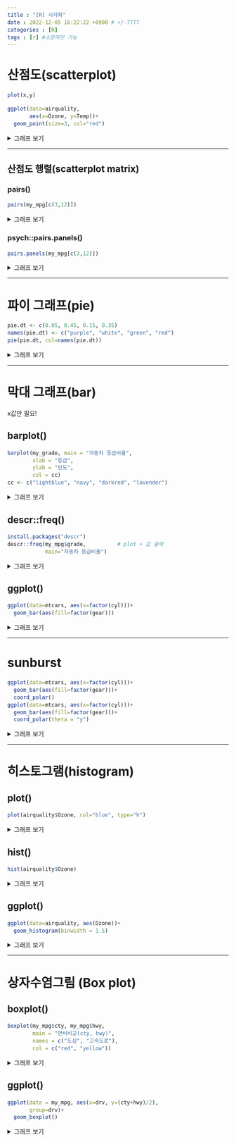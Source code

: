 ```yaml
---
title : "[R] 시각화"
date : 2022-12-05 16:22:22 +0900 # +/-TTTT
categories : [R]
tags : [r] #소문자만 가능
---
```


# **산점도(scatterplot)**
```r
plot(x,y)
```
```r
ggplot(data=airquality,
       aes(x=Ozone, y=Temp))+
  geom_point(size=3, col="red")
```
<details>
<summary>그래프 보기</summary>
<div markdown="1">
![산점도](/assets/img/r/산점도.png){: w="auto" h="auto" }
</div>
</details>

---

## 산점도 행렬(scatterplot matrix)
### pairs()
```r
pairs(my_mpg[c(3,12)])
```
<details>
<summary>그래프 보기</summary>
<div markdown="1">
![산점도1](/assets/img/r/산점도1.png){: w="auto" h="auto" }
</div>
</details>

### psych::pairs.panels()
```r
pairs.panels(my_mpg[c(3,12)])
```
<details>
<summary>그래프 보기</summary>
<div markdown="1">
![산점도2](/assets/img/r/산점도2.png){: w="auto" h="auto" }
숫자는 상관관계 계수 |0.4| 이상이면 유효한 값
</div>
</details>

---

# **파이 그래프(pie)**

```r
pie.dt <- c(0.05, 0.45, 0.15, 0.35)
names(pie.dt) <- c("purple", "white", "green", "red")
pie(pie.dt, col=names(pie.dt))
```
<details>
<summary>그래프 보기</summary>
<div markdown="1">
![파이](/assets/img/r/파이.png){: w="auto" h="auto" }
</div>
</details>

---

# **막대 그래프(bar)**
x값만 필요!
## barplot()
```r
barplot(my_grade, main = "자동차 등급비율",
        xlab = "등급",
        ylab = "빈도",
        col = cc)
cc <- c("lightblue", "navy", "darkred", "lavender")
```
<details>
<summary>그래프 보기</summary>
<div markdown="1">
![막대1](/assets/img/r/막대1.png){: w="auto" h="auto" }
</div>
</details>

## descr::freq()
```r
install.packages("descr")
descr::freq(my_mpg$grade,          # plot + 값 출력
            main="자동차 등급비율")
```

<details>
<summary>그래프 보기</summary>
<div markdown="1">
```console
> descr::freq(my_mpg$grade,  # plot + 값
+             main="자동차 등급비율")
my_mpg$grade 
       Frequency Percent
ex             4   1.709
good         109  46.581
normal        91  38.889
poor          30  12.821
Total        234 100.000
```
![막대](/assets/img/r/막대.png){: w="auto" h="auto" }
</div>
</details>

## ggplot()
```r
ggplot(data=mtcars, aes(x=factor(cyl)))+
  geom_bar(aes(fill=factor(gear)))
```
<details>
<summary>그래프 보기</summary>
<div markdown="1">
![막대2](/assets/img/r/막대2.png){: w="auto" h="auto" }
</div>
</details>

---

# **sunburst**
```r
ggplot(data=mtcars, aes(x=factor(cyl)))+
  geom_bar(aes(fill=factor(gear)))+
  coord_polar()
ggplot(data=mtcars, aes(x=factor(cyl)))+
  geom_bar(aes(fill=factor(gear)))+
  coord_polar(theta = "y")
```
<details>
<summary>그래프 보기</summary>
<div markdown="1">
![sun](/assets/img/r/sun.png){: w="auto" h="auto" }
![sun1](/assets/img/r/sun1.png){: w="auto" h="auto" }
</div>
</details>

---

# **히스토그램(histogram)**

## plot()
```r
plot(airquality$Ozone, col="blue", type="h")
```
<details>
<summary>그래프 보기</summary>
<div markdown="1">
![hist](/assets/img/r/hist.png){: w="auto" h="auto" }
</div>
</details>

## hist()
```r
hist(airquality$Ozone)
```
<details>
<summary>그래프 보기</summary>
<div markdown="1">
![hist1](/assets/img/r/hist1.png){: w="auto" h="auto" }
</div>
</details>

## ggplot()
```r
ggplot(data=airquality, aes(Ozone))+
  geom_histogram(binwidth = 1.5)
```
<details>
<summary>그래프 보기</summary>
<div markdown="1">
![hist2](/assets/img/r/hist2.png){: w="auto" h="auto" }
</div>
</details>

---

# **상자수염그림 (Box plot)**

## boxplot()
```r
boxplot(my_mpg$cty, my_mpg$hwy,
        main = "연비비교(cty, hwy)",
        names = c("도심", "고속도로"),
        col = c("red", "yellow"))
```
<details>
<summary>그래프 보기</summary>
<div markdown="1">
![box](/assets/img/r/box.png){: w="auto" h="auto" }
</div>
</details>

## ggplot()
```r
ggplot(data = my_mpg, aes(x=drv, y=(cty+hwy)/2),
       group=drv)+
  geom_boxplot()
```
<details>
<summary>그래프 보기</summary>
<div markdown="1">
![box1](/assets/img/r/box1.png){: w="auto" h="auto" }
</div>
</details>
